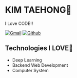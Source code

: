 # KIM TAEHONG👋

I Love CODE!!

[![Gmail](http://img.shields.io/badge/-sdat789@ajou.ac.kr-EA4335?style=flat-square&logo=Gmail&logoColor=white&link=sdat789@naver.com)](https://github.com/HongsGit76)
[![Github](http://img.shields.io/badge/-Hongs%20GIt-black?style=flat-square&logo=github&link=https://zzsza.github.io/)](https://github.com/HongsGit76)




<!-- 
## Programming Languages, Frameworks&Libraries I LOVE🌱

![Python](http://img.shields.io/badge/python-3776AB?style=flat-square&logo=Python&logoColor=white)
![Nodejs](http://img.shields.io/badge/Node.js-339933?style=flat-square&logo=Node.js&logoColor=white)
![PyTorch](http://img.shields.io/badge/PyTorch-%23EE4C2C?style=flat-square&logo=PyTorch&logoColor=white)
![DJango](http://img.shields.io/badge/django-%23092E20?style=flat-square&logo=django&logoColor=white)
![Spring](http://img.shields.io/badge/spring-%236DB33F?style=flat-square&logo=spring&logoColor=white)
...

-->




## Technologies I LOVE🌱

* Deep Learning
* Backend Web Development
* Computer System



<!--
## Git Stats

![Hong's GitHub stats](https://github-readme-stats.vercel.app/api?username=HongsGit76&show_icons=true&theme=radical)

-->

<!--
**HongsGit76/HongsGit76** is a ✨ _special_ ✨ repository because its `README.md` (this file) appears on your GitHub profile.

Here are some ideas to get you started:

- 🔭 I’m currently working on ...
- 🌱 I’m currently learning ...
- 👯 I’m looking to collaborate on ...
- 🤔 I’m looking for help with ...
- 💬 Ask me about ...
- 📫 How to reach me: ...
- 😄 Pronouns: ...
- ⚡ Fun fact: ...
-->
